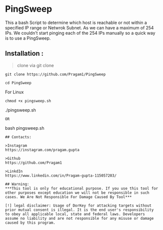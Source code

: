 # PingSweep
This a bash Script to determine which host is reachable or not within a specified IP range or Netwrok Subnet. As we can have a maximum of 254 IPs. We couldn't start pinging each of the 254 IPs manually so a quick way is to use a PingSweep.

## Installation :
>clone via git clone

```
git clone https://github.com/Pragam1/PingSweep
```
```
cd PingSweep
```
For Linux
```
chmod +x pingsweep.sh
```
./pingsweep.sh
```
OR
```
bash pingsweep.sh
```
## Contacts:

>Instagram
https://instagram.com/pragam.gupta

>Github
https://github.com/Pragam1

>LinkdIn
https://www.linkedin.com/in/Pragam-gupta-115057203/

## Warning:
***This tool is only for educational purpose. If you use this tool for other purposes except education we will not be responsible in such cases. We Are Not Responsible For Damage Caused By Tool***

[!] legal disclaimer: Usage of DorKey for attacking targets without prior mutual consent is illegal. It is the end user's responsibility to obey all applicable local, state and federal laws. Developers assume no liability and are not responsible for any misuse or damage caused by this program.
